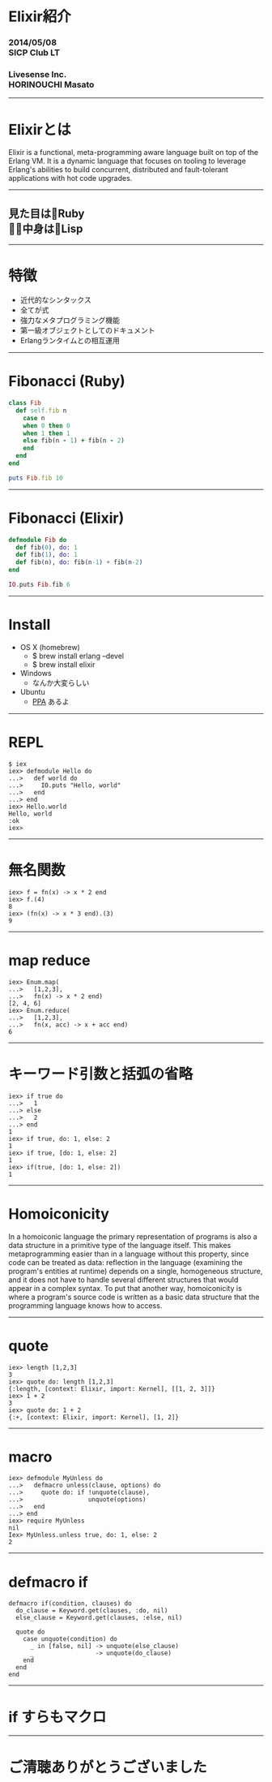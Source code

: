 
# Elixir紹介

### 2014/05/08<br />SICP Club LT

### Livesense Inc.<br />HORINOUCHI Masato

---

# Elixirとは

Elixir is a functional, meta-programming aware language built on top of the Erlang VM. It is a dynamic language that focuses on tooling to leverage Erlang's abilities to build concurrent, distributed and fault-tolerant applications with hot code upgrades.

---

## 見た目はRuby<br />中身はLisp

---

# 特徴

* 近代的なシンタックス
* 全てが式
* 強力なメタプログラミング機能
* 第一級オブジェクトとしてのドキュメント
* Erlangランタイムとの相互運用

---

# Fibonacci (Ruby)

```ruby
class Fib
  def self.fib n
    case n
    when 0 then 0
    when 1 then 1
    else fib(n - 1) + fib(n - 2)
    end
  end
end

puts Fib.fib 10
```

---

# Fibonacci (Elixir)

```elixir
defmodule Fib do
  def fib(0), do: 1
  def fib(1), do: 1
  def fib(n), do: fib(n-1) + fib(n-2)
end

IO.puts Fib.fib 6
```

---

# Install

* OS X (homebrew)
  - $ brew install erlang –devel
  - $ brew install elixir
* Windows
  - なんか大変らしい
* Ubuntu
  - [PPA](https://launchpad.net/~bigkevmcd/+archive/elixir) あるよ

---

# REPL

```
$ iex
iex> defmodule Hello do
...>   def world do
...>     IO.puts "Hello, world"
...>   end
...> end
iex> Hello.world
Hello, world
:ok
iex>
```

---

# 無名関数

```
iex> f = fn(x) -> x * 2 end
iex> f.(4)
8
iex> (fn(x) -> x * 3 end).(3)
9
```

---

# map reduce

```
iex> Enum.map(
...>   [1,2,3],
...>   fn(x) -> x * 2 end)
[2, 4, 6]
iex> Enum.reduce(
...>   [1,2,3],
...>   fn(x, acc) -> x + acc end)
6
```

---

# キーワード引数と括弧の省略

```
iex> if true do
...>   1
...> else
...>   2
...> end
1
iex> if true, do: 1, else: 2
1
iex> if true, [do: 1, else: 2]
1
iex> if(true, [do: 1, else: 2])
1
```

---

# Homoiconicity

In a homoiconic language the primary representation of programs is also a data structure in a primitive type of the language itself. This makes metaprogramming easier than in a language without this property, since code can be treated as data: reflection in the language (examining the program's entities at runtime) depends on a single, homogeneous structure, and it does not have to handle several different structures that would appear in a complex syntax. To put that another way, homoiconicity is where a program's source code is written as a basic data structure that the programming language knows how to access.

---

# quote

```
iex> length [1,2,3]
3
iex> quote do: length [1,2,3]
{:length, [context: Elixir, import: Kernel], [[1, 2, 3]]}
iex> 1 + 2
3
iex> quote do: 1 + 2
{:+, [context: Elixir, import: Kernel], [1, 2]}
```

---

# macro

```
iex> defmodule MyUnless do
...>   defmacro unless(clause, options) do
...>     quote do: if !unquote(clause),
...>                  unquote(options)
...>   end
...> end
iex> require MyUnless
nil
Iex> MyUnless.unless true, do: 1, else: 2
2
```

---

# defmacro if

```
defmacro if(condition, clauses) do
  do_clause = Keyword.get(clauses, :do, nil)
  else_clause = Keyword.get(clauses, :else, nil)

  quote do
    case unquote(condition) do
      _ in [false, nil] -> unquote(else_clause)
      _                 -> unquote(do_clause)
    end
  end
end
```

---

# if すらもマクロ

---

# ご清聴ありがとうございました
